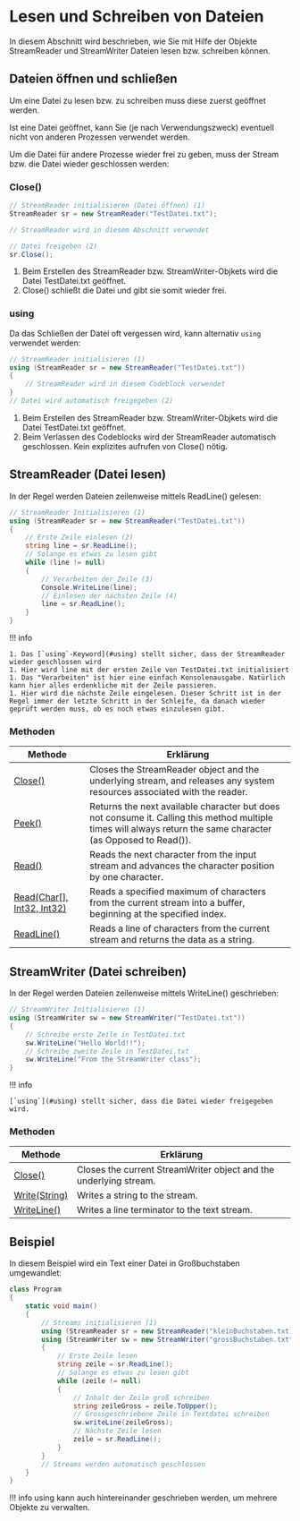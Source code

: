 # Lesen und Schreiben von Dateien

In diesem Abschnitt wird beschrieben, wie Sie mit Hilfe der Objekte StreamReader und StreamWriter Dateien lesen bzw. schreiben können.

## Dateien öffnen und schließen

Um eine Datei zu lesen bzw. zu schreiben muss diese zuerst geöffnet werden.

Ist eine Datei geöffnet, kann Sie (je nach Verwendungszweck) eventuell nicht von anderen Prozessen verwendet werden.

Um die Datei für andere Prozesse wieder frei zu geben, muss der Stream bzw. die Datei wieder geschlossen werden:

### Close()
``` cs
// StreamReader initialisieren (Datei öffnen) (1)
StreamReader sr = new StreamReader("TestDatei.txt");

// StreamReader wird in diesem Abschnitt verwendet

// Datei freigeben (2)
sr.Close();
```

1. Beim Erstellen des StreamReader bzw. StreamWriter-Objkets wird die Datei TestDatei.txt geöffnet.
2. Close() schließt die Datei und gibt sie somit wieder frei.

### using
Da das Schließen der Datei oft vergessen wird, kann alternativ `using` verwendet werden:

``` cs
// StreamReader initialisieren (1)
using (StreamReader sr = new StreamReader("TestDatei.txt"))
{
	// StreamReader wird in diesem Codeblock verwendet
} 
// Datei wird automatisch freigegeben (2)
```

1. Beim Erstellen des StreamReader bzw. StreamWriter-Objkets wird die Datei TestDatei.txt geöffnet.
2. Beim Verlassen des Codeblocks wird der StreamReader automatisch geschlossen. Kein explizites aufrufen von Close() nötig.

## StreamReader (Datei lesen)

In der Regel werden Dateien zeilenweise mittels ReadLine() gelesen:

```csharp
// StreamReader Initialisieren (1)
using (StreamReader sr = new StreamReader("TestDatei.txt"))
{ 
	// Erste Zeile einlesen (2)
	string line = sr.ReadLine();
    // Solange es etwas zu lesen gibt
    while (line != null)
    {
        // Verarbeiten der Zeile (3)
        Console.WriteLine(line);
        // Einlesen der nächsten Zeile (4)
        line = sr.ReadLine();
    }
}

```

!!! info

	1. Das [`using`-Keyword](#using) stellt sicher, dass der StreamReader wieder geschlossen wird
	1. Hier wird line mit der ersten Zeile von TestDatei.txt initialisiert
	1. Das "Verarbeiten" ist hier eine einfach Konsolenausgabe. Natürlich kann hier alles erdenkliche mit der Zeile passieren.
	1. Hier wird die nächste Zeile eingelesen. Dieser Schritt ist in der Regel immer der letzte Schritt in der Schleife, da danach wieder geprüft werden muss, ob es noch etwas einzulesen gibt.


### Methoden

| Methode                                                                                                                                                                                  | Erklärung                                                                                                                                                                                                   |
| ---------------------------------------------------------------------------------------------------------------------------------------------------------------------------------------- | ----------------------------------------------------------------------------------------------------------------------------------------------------------------------------------------------------------- |
| [Close()](https://learn.microsoft.com/en-us/dotnet/api/system.io.streamreader.close?view=net-7.0#system-io-streamreader-close)                                                           | Closes the StreamReader object and the underlying stream, and releases any system resources associated with the reader. |
| [Peek()](https://learn.microsoft.com/en-us/dotnet/api/system.io.streamreader.peek?view=net-7.0#system-io-streamreader-peek)                                                              | Returns the next available character but does not consume it. Calling this method multiple times will always return the same character (as Opposed to Read()).                                                                                                                                               |
| [Read()](https://learn.microsoft.com/en-us/dotnet/api/system.io.streamreader.read?view=net-7.0#system-io-streamreader-read)                                                              | Reads the next character from the input stream and advances the character position by one character.                                                                                                        |
| [Read(Char[], Int32, Int32)](https://learn.microsoft.com/en-us/dotnet/api/system.io.streamreader.read?view=net-7.0#system-io-streamreader-read(system-char()-system-int32-system-int32)) | Reads a specified maximum of characters from the current stream into a buffer, beginning at the specified index.                                                                                            |
| [ReadLine()](https://learn.microsoft.com/en-us/dotnet/api/system.io.streamreader.readline?view=net-7.0#system-io-streamreader-readline)                                                  | Reads a line of characters from the current stream and returns the data as a string.                                                                                                                        |

## StreamWriter (Datei schreiben)

In der Regel werden Dateien zeilenweise mittels WriteLine() geschrieben:

```csharp
// StreamWriter Initialisieren (1)
using (StreamWriter sw = new StreamWriter("TestDatei.txt"))
{
	// Schreibe erste Zeile in TestDatei.txt
	sw.WriteLine("Hello World!!");
	// Schreibe zweite Zeile in TestDatei.txt
	sw.WriteLine("From the StreamWriter class");
} 
```

!!! info

	[`using`](#using) stellt sicher, dass die Datei wieder freigegeben wird.

### Methoden

| Methode                                                                                                                                             | Erklärung                                                         |
| --------------------------------------------------------------------------------------------------------------------------------------------------- | ----------------------------------------------------------------- |
| [Close()](https://learn.microsoft.com/en-us/dotnet/api/system.io.streamwriter.close?view=net-7.0#system-io-streamwriter-close)                      | Closes the current StreamWriter object and the underlying stream. |
| [Write(String)](https://learn.microsoft.com/en-us/dotnet/api/system.io.streamwriter.write?view=net-7.0#system-io-streamwriter-write(system-string)) | Writes a string to the stream.                                    |
| [WriteLine()](https://learn.microsoft.com/en-us/dotnet/api/system.io.textwriter.writeline?view=net-7.0#system-io-textwriter-writeline)              | Writes a line terminator to the text stream.                      |

## Beispiel

In diesem Beispiel wird ein Text einer Datei in Großbuchstaben umgewandlet:

```csharp
class Program
{
	static void main()
	{
		// Streams initialisieren (1)
		using (StreamReader sr = new StreamReader("kleinBuchstaben.txt))
		using (StreamWriter sw = new StreamWriter("grossBuchstaben.txt"))
		{
			// Erste Zeile lesen
			string zeile = sr.ReadLine();
			// Solange es etwas zu lesen gibt
			while (zeile != null)
			{
				// Inhalt der Zeile groß schreiben
				string zeileGross = zeile.ToUpper();
				// Grossgeschriebene Zeile in Textdatei schreiben
				sw.writeLine(zeileGross);
				// Nächste Zeile lesen
				zeile = sr.ReadLine();
			}
		}
		// Streams werden automatisch geschlossen
	}
}

```

!!! info
	using kann auch hintereinander geschrieben werden, um mehrere Objekte zu verwalten.
